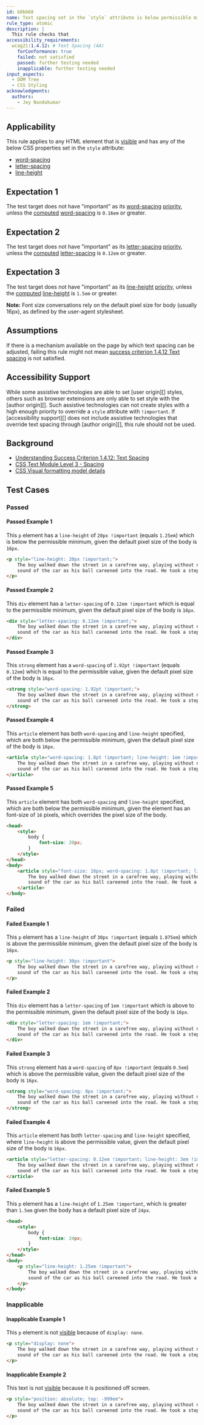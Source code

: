 ```yaml
---
id: b8bb68
name: Text spacing set in the `style` attribute is below permissible minimum value or not set to `!important`
rule_type: atomic
description: |
  This rule checks that
accessibility_requirements:
  wcag21:1.4.12: # Text Spacing (AA)
    forConformance: true
    failed: not satisfied
    passed: further testing needed
    inapplicable: further testing needed
input_aspects:
  - DOM Tree
  - CSS Styling
acknowledgments:
  authors:
    - Jey Nandakumar
---
```


## Applicability

This rule applies to any HTML element that is [visible][] and has any of the below CSS properties set in the `style` attribute:

- [word-spacing][]
- [letter-spacing][]
- [line-height][]

## Expectation 1

The test target does not have "important" as its [word-spacing][] [priority][], unless the [computed][] [word-spacing][] is `0.16em` or greater.

## Expectation 2

The test target does not have "important" as its [letter-spacing][] [priority][], unless the [computed][] [letter-spacing][] is `0.12em` or greater.

## Expectation 3

The test target does not have "important" as its [line-height][] [priority][], unless the [computed][] [line-height][] is `1.5em` or greater.

**Note:** Font size conversations rely on the default pixel size for body (usually 16px), as defined by the user-agent stylesheet.

## Assumptions

If there is a mechanism available on the page by which text spacing can be adjusted, failing this rule might not mean [success criterion 1.4.12 Text spacing](https://www.w3.org/TR/WCAG21/#text-spacing) is not satisfied.

## Accessibility Support

While some assistive technologies are able to set [user origin][] styles, others such as browser exteinsions are only able to set style with the [author origin][]. Such assistive technologies can not create styles with a high enough priority to override a `style` attribute with `!important`. If [accessibility support][] does not include assistive technologies that override text spacing through [author origin][], this rule should not be used.

## Background

- [Understanding Success Criterion 1.4.12: Text Spacing](https://www.w3.org/WAI/WCAG21/Understanding/text-spacing.html)
- [CSS Text Module Level 3 - Spacing](https://www.w3.org/TR/css-text-3/#spacing)
- [CSS Visual formatting model details](https://drafts.csswg.org/css2/visudet.html)

## Test Cases

### Passed

#### Passed Example 1

This `p` element has a `line-height` of `20px !important` (equals `1.25em`) which is below the permissible minimum, given the default pixel size of the body is `16px`.

```html
<p style="line-height: 20px !important;">
	The boy walked down the street in a carefree way, playing without notice of what was about him. He didn't hear the
	sound of the car as his ball careened into the road. He took a step toward it, and in doing so sealed his fate.
</p>
```

#### Passed Example 2

This `div` element has a `letter-spacing` of `0.12em !important` which is equal to the permissible minimum, given the default pixel size of the body is `16px`.

```html
<div style="letter-spacing: 0.12em !important;">
	The boy walked down the street in a carefree way, playing without notice of what was about him. He didn't hear the
	sound of the car as his ball careened into the road. He took a step toward it, and in doing so sealed his fate.
</div>
```

#### Passed Example 3

This `strong` element has a `word-spacing` of `1.92pt !important` (equals `0.12em`) which is equal to the permissible value, given the default pixel size of the body is `16px`.

```html
<strong style="word-spacing: 1.92pt !important;">
	The boy walked down the street in a carefree way, playing without notice of what was about him. He didn't hear the
	sound of the car as his ball careened into the road. He took a step toward it, and in doing so sealed his fate.
</strong>
```

#### Passed Example 4

This `article` element has both `word-spacing` and `line-height` specified, which are both below the permissible minimum, given the default pixel size of the body is `16px`.

```html
<article style="word-spacing: 1.8pt !important; line-height: 1em !important;">
	The boy walked down the street in a carefree way, playing without notice of what was about him. He didn't hear the
	sound of the car as his ball careened into the road. He took a step toward it, and in doing so sealed his fate.
</article>
```

#### Passed Example 5

This `article` element has both `word-spacing` and `line-height` specified, which are both below the permissible minimum, given the element has an font-size of `16` pixels, which overrides the pixel size of the body.

```html
<head>
	<style>
		body {
			font-size: 20px;
		}
	</style>
</head>
<body>
	<article style="font-size: 16px; word-spacing: 1.8pt !important; line-height: 1em !important;">
		The boy walked down the street in a carefree way, playing without notice of what was about him. He didn't hear the
		sound of the car as his ball careened into the road. He took a step toward it, and in doing so sealed his fate.
	</article>
</body>
```

### Failed

#### Failed Example 1

This `p` element has a `line-height` of `30px !important` (equals `1.875em`) which is above the permissible minimum, given the default pixel size of the body is `16px`.

```html
<p style="line-height: 30px !important">
	The boy walked down the street in a carefree way, playing without notice of what was about him. He didn't hear the
	sound of the car as his ball careened into the road. He took a step toward it, and in doing so sealed his fate.
</p>
```

#### Failed Example 2

This `div` element has a `letter-spacing` of `1em !important` which is above to the permissible minimum, given the default pixel size of the body is `16px`.

```html
<div style="letter-spacing: 1em !important;">
	The boy walked down the street in a carefree way, playing without notice of what was about him. He didn't hear the
	sound of the car as his ball careened into the road. He took a step toward it, and in doing so sealed his fate.
</div>
```

#### Failed Example 3

This `strong` element has a `word-spacing` of `8px !important` (equals `0.5em`) which is above the permissible value, given the default pixel size of the body is `16px`.

```html
<strong style="word-spacing: 8px !important;">
	The boy walked down the street in a carefree way, playing without notice of what was about him. He didn't hear the
	sound of the car as his ball careened into the road. He took a step toward it, and in doing so sealed his fate.
</strong>
```

#### Failed Example 4

This `article` element has both `letter-spacing` and `line-height` specified, where `line-height` is above the permissible value, given the default pixel size of the body is `16px`.

```html
<article style="letter-spacing: 0.12em !important; line-height: 3em !important;">
	The boy walked down the street in a carefree way, playing without notice of what was about him. He didn't hear the
	sound of the car as his ball careened into the road. He took a step toward it, and in doing so sealed his fate.
</article>
```

#### Failed Example 5

This `p` element has a `line-height` of `1.25em !important`, which is greater than `1.5em` given the body has a default pixel size of `24px`.

```html
<head>
	<style>
		body {
			font-size: 24px;
		}
	</style>
</head>
<body>
	<p style="line-height: 1.25em !important">
		The boy walked down the street in a carefree way, playing without notice of what was about him. He didn't hear the
		sound of the car as his ball careened into the road. He took a step toward it, and in doing so sealed his fate.
	</p>
</body>
```

### Inapplicable

#### Inapplicable Example 1

This `p` element is not [visible][] because of `display: none`.

```html
<p style="display: none">
	The boy walked down the street in a carefree way, playing without notice of what was about him. He didn't hear the
	sound of the car as his ball careened into the road. He took a step toward it, and in doing so sealed his fate.
</p>
```

#### Inapplicable Example 2

This text is not [visible][] because it is positioned off screen.

```html
<p style="position: absolute; top: -999em">
	The boy walked down the street in a carefree way, playing without notice of what was about him. He didn't hear the
	sound of the car as his ball careened into the road. He took a step toward it, and in doing so sealed his fate.
</p>
```

[visible]: #visible 'Definition of visible'
[word-spacing]: https://www.w3.org/TR/css-text-3/#word-spacing-property 'CSS Text Module Level 3 - Word Spacing: the word-spacing property'
[letter-spacing]: https://www.w3.org/TR/css-text-3/#propdef-letter-spacing 'CSS Text Module Level 3 - Tracking: the letter-spacing property'
[line-height]: https://drafts.csswg.org/css2/visudet.html#propdef-line-height 'CSS Visual formatting model details - line-height property'
[priority]: https://www.w3.org/TR/cssom/#dom-cssstyledeclaration-getpropertypriority 'CSS Object Model (CSSOM) - Definition getComputedPriority'
[computed]: https://www.w3.org/TR/css-cascade-3/#computed-value 'CSS Cascading and Inheritance Level 3 - Computed Values'
